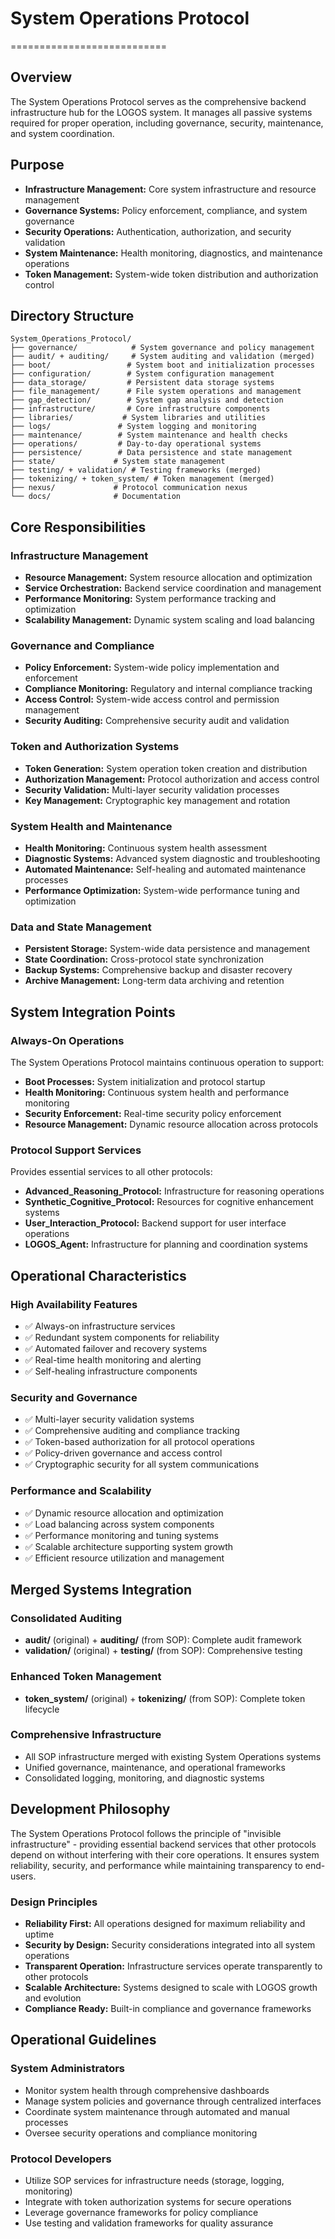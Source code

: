 # System Operations Protocol
===========================

## Overview
The System Operations Protocol serves as the comprehensive backend infrastructure hub for the LOGOS system. It manages all passive systems required for proper operation, including governance, security, maintenance, and system coordination.

## Purpose
- **Infrastructure Management:** Core system infrastructure and resource management
- **Governance Systems:** Policy enforcement, compliance, and system governance
- **Security Operations:** Authentication, authorization, and security validation
- **System Maintenance:** Health monitoring, diagnostics, and maintenance operations
- **Token Management:** System-wide token distribution and authorization control

## Directory Structure
```
System_Operations_Protocol/
├── governance/            # System governance and policy management
├── audit/ + auditing/     # System auditing and validation (merged)
├── boot/                 # System boot and initialization processes
├── configuration/        # System configuration management
├── data_storage/         # Persistent data storage systems
├── file_management/      # File system operations and management
├── gap_detection/        # System gap analysis and detection
├── infrastructure/       # Core infrastructure components
├── libraries/           # System libraries and utilities
├── logs/               # System logging and monitoring
├── maintenance/        # System maintenance and health checks
├── operations/         # Day-to-day operational systems
├── persistence/        # Data persistence and state management
├── state/             # System state management
├── testing/ + validation/ # Testing frameworks (merged)
├── tokenizing/ + token_system/ # Token management (merged)
├── nexus/             # Protocol communication nexus
└── docs/              # Documentation
```

## Core Responsibilities

### Infrastructure Management
- **Resource Management:** System resource allocation and optimization
- **Service Orchestration:** Backend service coordination and management
- **Performance Monitoring:** System performance tracking and optimization
- **Scalability Management:** Dynamic system scaling and load balancing

### Governance and Compliance
- **Policy Enforcement:** System-wide policy implementation and enforcement
- **Compliance Monitoring:** Regulatory and internal compliance tracking
- **Access Control:** System-wide access control and permission management
- **Security Auditing:** Comprehensive security audit and validation

### Token and Authorization Systems
- **Token Generation:** System operation token creation and distribution
- **Authorization Management:** Protocol authorization and access control
- **Security Validation:** Multi-layer security validation processes
- **Key Management:** Cryptographic key management and rotation

### System Health and Maintenance
- **Health Monitoring:** Continuous system health assessment
- **Diagnostic Systems:** Advanced system diagnostic and troubleshooting
- **Automated Maintenance:** Self-healing and automated maintenance processes
- **Performance Optimization:** System-wide performance tuning and optimization

### Data and State Management
- **Persistent Storage:** System-wide data persistence and management
- **State Coordination:** Cross-protocol state synchronization
- **Backup Systems:** Comprehensive backup and disaster recovery
- **Archive Management:** Long-term data archiving and retention

## System Integration Points

### Always-On Operations
The System Operations Protocol maintains continuous operation to support:
- **Boot Processes:** System initialization and protocol startup
- **Health Monitoring:** Continuous system health and performance monitoring  
- **Security Enforcement:** Real-time security policy enforcement
- **Resource Management:** Dynamic resource allocation across protocols

### Protocol Support Services
Provides essential services to all other protocols:
- **Advanced_Reasoning_Protocol:** Infrastructure for reasoning operations
- **Synthetic_Cognitive_Protocol:** Resources for cognitive enhancement systems
- **User_Interaction_Protocol:** Backend support for user interface operations
- **LOGOS_Agent:** Infrastructure for planning and coordination systems

## Operational Characteristics

### High Availability Features
- ✅ Always-on infrastructure services
- ✅ Redundant system components for reliability
- ✅ Automated failover and recovery systems
- ✅ Real-time health monitoring and alerting
- ✅ Self-healing infrastructure components

### Security and Governance
- ✅ Multi-layer security validation systems
- ✅ Comprehensive auditing and compliance tracking
- ✅ Token-based authorization for all protocol operations
- ✅ Policy-driven governance and access control
- ✅ Cryptographic security for all system communications

### Performance and Scalability
- ✅ Dynamic resource allocation and optimization
- ✅ Load balancing across system components
- ✅ Performance monitoring and tuning systems
- ✅ Scalable architecture supporting system growth
- ✅ Efficient resource utilization and management

## Merged Systems Integration

### Consolidated Auditing
- **audit/** (original) + **auditing/** (from SOP): Complete audit framework
- **validation/** (original) + **testing/** (from SOP): Comprehensive testing

### Enhanced Token Management  
- **token_system/** (original) + **tokenizing/** (from SOP): Complete token lifecycle

### Comprehensive Infrastructure
- All SOP infrastructure merged with existing System Operations systems
- Unified governance, maintenance, and operational frameworks
- Consolidated logging, monitoring, and diagnostic systems

## Development Philosophy

The System Operations Protocol follows the principle of "invisible infrastructure" - providing essential backend services that other protocols depend on without interfering with their core operations. It ensures system reliability, security, and performance while maintaining transparency to end-users.

### Design Principles
- **Reliability First:** All operations designed for maximum reliability and uptime
- **Security by Design:** Security considerations integrated into all system operations
- **Transparent Operation:** Infrastructure services operate transparently to other protocols
- **Scalable Architecture:** Systems designed to scale with LOGOS growth and evolution
- **Compliance Ready:** Built-in compliance and governance frameworks

## Operational Guidelines

### System Administrators
- Monitor system health through comprehensive dashboards
- Manage system policies and governance through centralized interfaces
- Coordinate system maintenance through automated and manual processes
- Oversee security operations and compliance monitoring

### Protocol Developers
- Utilize SOP services for infrastructure needs (storage, logging, monitoring)
- Integrate with token authorization systems for secure operations
- Leverage governance frameworks for policy compliance
- Use testing and validation frameworks for quality assurance